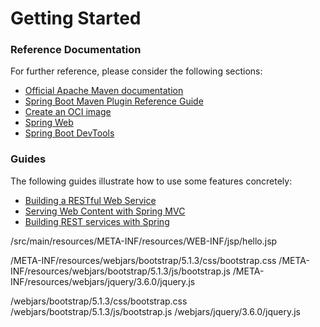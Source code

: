 # Getting Started

### Reference Documentation
For further reference, please consider the following sections:

* [Official Apache Maven documentation](https://maven.apache.org/guides/index.html)
* [Spring Boot Maven Plugin Reference Guide](https://docs.spring.io/spring-boot/docs/3.1.0/maven-plugin/reference/html/)
* [Create an OCI image](https://docs.spring.io/spring-boot/docs/3.1.0/maven-plugin/reference/html/#build-image)
* [Spring Web](https://docs.spring.io/spring-boot/docs/3.1.0/reference/htmlsingle/#web)
* [Spring Boot DevTools](https://docs.spring.io/spring-boot/docs/3.1.0/reference/htmlsingle/#using.devtools)

### Guides
The following guides illustrate how to use some features concretely:

* [Building a RESTful Web Service](https://spring.io/guides/gs/rest-service/)
* [Serving Web Content with Spring MVC](https://spring.io/guides/gs/serving-web-content/)
* [Building REST services with Spring](https://spring.io/guides/tutorials/rest/)

/src/main/resources/META-INF/resources/WEB-INF/jsp/hello.jsp

/META-INF/resources/webjars/bootstrap/5.1.3/css/bootstrap.css
/META-INF/resources/webjars/bootstrap/5.1.3/js/bootstrap.js
/META-INF/resources/webjars/jquery/3.6.0/jquery.js

/webjars/bootstrap/5.1.3/css/bootstrap.css
/webjars/bootstrap/5.1.3/js/bootstrap.js
/webjars/jquery/3.6.0/jquery.js